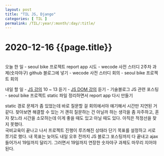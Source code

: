 ```yaml
---
layout: post
title: "TIL JS, Django"
categories: [ TIL ]
permalink: /TIL/:year/:month/:day/:title/
---
```


# 2020-12-16 {{page.title}}
&nbsp;  
오늘 한 일
    - seoul bike 프로젝트 report app 시도
    - wecode 사전 스터디 2주차 과제(숫자야구) github 블로그에 넣기
    - wecode 사전 스터디 회의
    - seoul bike 프로젝트 회의

내일 할 일
    - [JS 강의](https://youtu.be/FN_D4Ihs3LE) 10 ~ 13 듣기
    - [JS DOM 강의](https://youtu.be/JscDdICRvgo) 듣기
    - 기술블로그 JS 관련 포스팅
    - seoul bike 프로젝트 static 파일 정리하면서 report app 다시 만들기

static 경로 문제가 좀 있었는데 바로 질문할 걸 회의에서야 얘기해서 시간만 지연된 거 같다. 찾아보면 해결할 수 있는 거 괜히 질문하는 건 아닐까 하는 생각을 좀 자주하고, 혼자 찾느라 시간을 소모하는데 이게 좋을 때도 있고 아닐 때도 있다. 아직은 적정선을 찾지 못했다.  
국비교육이 끝나고 나서 프로젝트 진행이 루즈해진 상태라 단기 목표를 설정하고 서로 쪼기로 했다. 내 목표는 늦어도 내일 오후 전까지 JS 블로그 포스팅까지 다 끝내고 ajax 들어가서 19일까지 달리기. 그러면서 19일까지 연장한 숫자야구 과제도 마무리 지어야 된다.